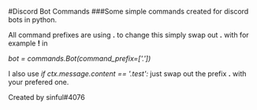 #Discord Bot Commands
###Some simple commands created for discord bots in python.

All command prefixes are using **.** to change this simply swap out **.** with for example **!** in 

*bot = commands.Bot(command_prefix=['.'])*


I also use *if ctx.message.content == '.test':* just swap out the prefix **.** with your prefered one. 

Created by sinful#4076

